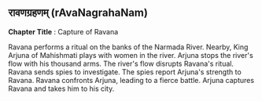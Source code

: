 ## रावणग्रहणम् (rAvaNagrahaNam)
**Chapter Title** : Capture of Ravana

Ravana performs a ritual on the banks of the Narmada River. Nearby, King Arjuna of Mahishmati plays with women in the river. Arjuna stops the river's flow with his thousand arms. The river's flow disrupts Ravana's ritual. Ravana sends spies to investigate. The spies report Arjuna's strength to Ravana. Ravana confronts Arjuna, leading to a fierce battle. Arjuna captures Ravana and takes him to his city.
